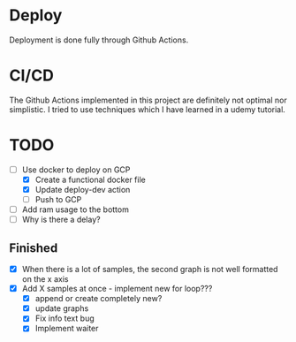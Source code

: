 # Deploy

Deployment is done fully through Github Actions.

# CI/CD

The Github Actions implemented in this project are definitely not optimal
nor simplistic. I tried to use techniques which I have learned in a 
udemy tutorial.

# TODO

- [ ] Use docker to deploy on GCP
  - [x] Create a functional docker file
  - [x] Update deploy-dev action
  - [ ] Push to GCP
- [ ] Add ram usage to the bottom
- [ ] Why is there a delay?

## Finished

- [x] When there is a lot of samples, the second graph is not well formatted
on the x axis
- [x] Add X samples at once - implement new for loop???
	- [x] append or create completely new?
	- [x] update graphs
	- [x] Fix info text bug
	- [x] Implement waiter
